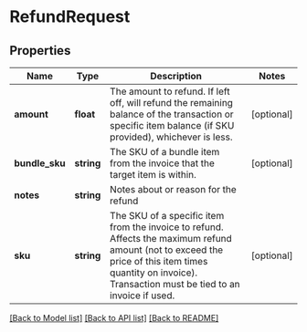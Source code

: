 # RefundRequest

## Properties
Name | Type | Description | Notes
------------ | ------------- | ------------- | -------------
**amount** | **float** | The amount to refund. If left off, will refund the remaining balance of the transaction or specific item balance (if SKU provided), whichever is less. | [optional] 
**bundle_sku** | **string** | The SKU of a bundle item from the invoice that the target item is within. | [optional] 
**notes** | **string** | Notes about or reason for the refund | 
**sku** | **string** | The SKU of a specific item from the invoice to refund. Affects the maximum refund amount (not to exceed the price of this item times quantity on invoice). Transaction must be tied to an invoice if used. | [optional] 

[[Back to Model list]](../README.md#documentation-for-models) [[Back to API list]](../README.md#documentation-for-api-endpoints) [[Back to README]](../README.md)


